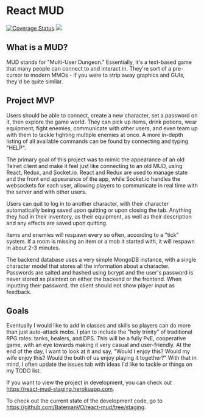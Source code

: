 # React MUD

[![Coverage Status](https://coveralls.io/repos/github/BatemanVO/react-mud/badge.svg?branch=master)](https://coveralls.io/github/BatemanVO/react-mud?branch=master)
<img src="https://travis-ci.org/BatemanVO/react-mud.svg?branch=master">

## What is a MUD?
MUD stands for "Multi-User Dungeon." Essentially, it's a text-based game that many people can connect to and interact in. They're sort of a pre-cursor to modern MMOs - if you were to strip away graphics and GUIs, they'd be quite similar.

## Project MVP
Users should be able to connect, create a new character, set a password on it, then explore the game world. They can pick up items, drink potions, wear equipment, fight enemies, communicate with other users, and even team up with them to tackle fighting multiple enemies at once. A more in-depth listing of all available commands can be found by connecting and typing "HELP".

The primary goal of this project was to mimic the appearance of an old Telnet client and make it feel just like connecting to an old MUD, using React, Redux, and Socket.io. React and Redux are used to manage state and the front end appearance of the app, while Socket.io handles the websockets for each user, allowing players to communicate in real time with the server and with other users.

Users can quit to log in to another character, with their character automatically being saved upon quitting or upon closing the tab. Anything they had in their inventory, as their equipment, as well as their description and any effects are saved upon quitting.

Items and enemies will respawn every so often, according to a "tick" system. If a room is missing an item or a mob it started with, it will respawn in about 2-3 minutes.

The backend database uses a very simple MongoDB instance, with a single character model that stores all the information about a character. Passwords are salted and hashed using bcrypt and the user's password is never stored as plaintext on either the backend or the frontend. When inputting their password, the client should not show player input as feedback.

## Goals
Eventually I would like to add in classes and skills so players can do more than just auto-attack mobs. I plan to include the "holy trinity" of traditional RPG roles: tanks, healers, and DPS. This will be a fully PvE, cooperative game, with an eye towards making it very casual and user-friendly. At the end of the day, I want to look at it and say, "Would I enjoy this? Would my wife enjoy this? Would the both of us enjoy playing it together?" With that in mind, I often update the issues tab with ideas I'd like to tackle or things on my TODO list.

If you want to view the project in development, you can check out https://react-mud-staging.herokuapp.com.

To check out the current state of the development code, go to https://github.com/BatemanVO/react-mud/tree/staging.
